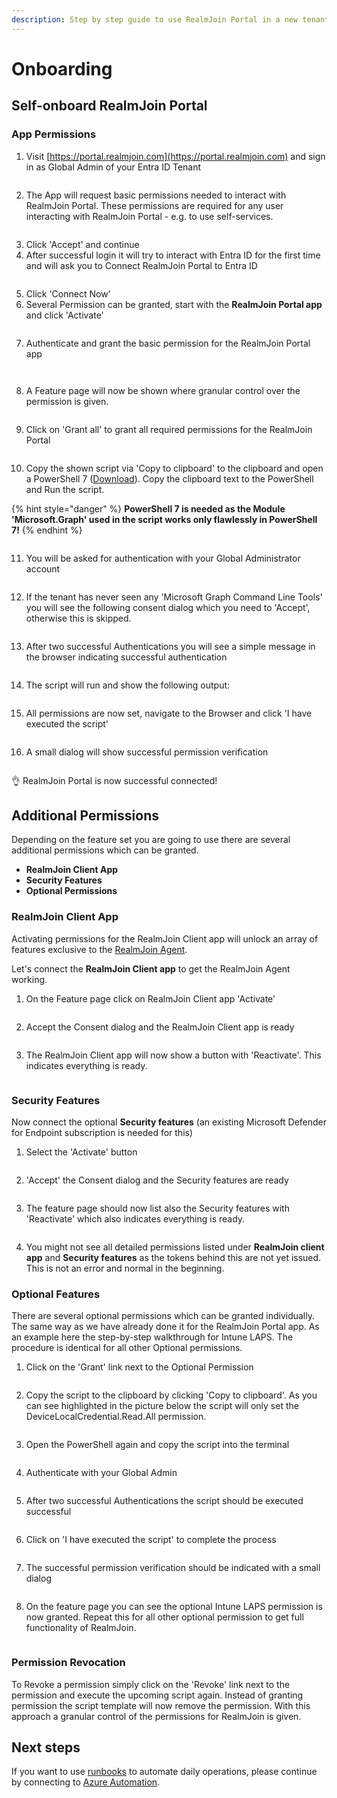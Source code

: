 ```yaml
---
description: Step by step guide to use RealmJoin Portal in a new tenant
---
```


# Onboarding

## Self-onboard RealmJoin Portal

### App Permissions

1. Visit [https://portal.realmjoin.com](https://portal.realmjoin.com) and sign in as Global Admin of your Entra ID Tenant

<figure><img src="../../.gitbook/assets/image (15).png" alt=""><figcaption></figcaption></figure>

2. The App will request basic permissions needed to interact with RealmJoin Portal. These permissions are required for any user interacting with RealmJoin Portal - e.g. to use self-services.

<figure><img src="../../.gitbook/assets/image (16).png" alt=""><figcaption></figcaption></figure>

3. Click 'Accept' and continue
4. After successful login it will try to interact with Entra ID for the first time and will ask you to Connect RealmJoin Portal to Entra ID

<figure><img src="../../.gitbook/assets/image (13).png" alt=""><figcaption></figcaption></figure>

5. Click 'Connect Now'
6. Several Permission can be granted, start with the **RealmJoin Portal app** and click 'Activate'

<figure><img src="../../.gitbook/assets/image (14).png" alt=""><figcaption></figcaption></figure>

7. Authenticate and grant the basic permission for the RealmJoin Portal app

<figure><img src="../../.gitbook/assets/image (17).png" alt=""><figcaption></figcaption></figure>

<figure><img src="../../.gitbook/assets/image (18).png" alt=""><figcaption></figcaption></figure>

8. A Feature page will now be shown where granular control over the permission is given.

<figure><img src="../../.gitbook/assets/image (19).png" alt=""><figcaption></figcaption></figure>

9. Click on 'Grant all' to grant all required permissions for the RealmJoin Portal

<figure><img src="../../.gitbook/assets/image (20).png" alt=""><figcaption></figcaption></figure>

10. Copy the shown script via 'Copy to clipboard' to the clipboard and open a PowerShell 7 ([Download](https://github.com/PowerShell/PowerShell/releases)). Copy the clipboard text to the PowerShell and Run the script.

{% hint style="danger" %}
**PowerShell 7 is needed as the Module 'Microsoft.Graph' used in the script works only flawlessly in PowerShell 7!**
{% endhint %}

<figure><img src="../../.gitbook/assets/image (21).png" alt=""><figcaption></figcaption></figure>

11. You will be asked for authentication with your Global Administrator account

<figure><img src="../../.gitbook/assets/image (22).png" alt=""><figcaption></figcaption></figure>

12. If the tenant has never seen any 'Microsoft Graph Command Line Tools' you will see the following consent dialog which you need to 'Accept', otherwise this is skipped.

<figure><img src="../../.gitbook/assets/image (23).png" alt=""><figcaption></figcaption></figure>

13. After two successful Authentications you will see a simple message in the browser indicating successful authentication

<figure><img src="../../.gitbook/assets/image (24).png" alt=""><figcaption></figcaption></figure>

14. The script will run and show the following output:

<figure><img src="../../.gitbook/assets/image (25).png" alt=""><figcaption></figcaption></figure>

15. All permissions are now set, navigate to the Browser and click 'I have executed the script'

<figure><img src="../../.gitbook/assets/image (26).png" alt=""><figcaption></figcaption></figure>

16. A small dialog will show successful permission verification

<figure><img src="../../.gitbook/assets/image (27).png" alt=""><figcaption></figcaption></figure>

👌 RealmJoin Portal is now successful connected!

## Additional Permissions

Depending on the feature set you are going to use there are several additional permissions which can be granted.

* **RealmJoin Client App**
* **Security Features**
* **Optional Permissions**



### RealmJoin Client App

Activating permissions for the RealmJoin Client app will unlock an array of features exclusive to the [RealmJoin Agent](../realmjoin-agent/realmjoin-client/).

Let's connect the **RealmJoin Client app** to get the RealmJoin Agent working.

1. On the Feature page click on RealmJoin Client app 'Activate'

<figure><img src="../../.gitbook/assets/image (28).png" alt=""><figcaption></figcaption></figure>

2. Accept the Consent dialog and the RealmJoin Client app is ready

<figure><img src="../../.gitbook/assets/image (29).png" alt=""><figcaption></figcaption></figure>

3. The RealmJoin Client app will now show a button with 'Reactivate'. This indicates everything is ready.

<figure><img src="../../.gitbook/assets/image (30).png" alt=""><figcaption></figcaption></figure>



### Security Features

Now connect the optional **Security features** (an existing Microsoft Defender for Endpoint subscription is needed for this)

1. Select the 'Activate' button

<figure><img src="../../.gitbook/assets/image (31).png" alt=""><figcaption></figcaption></figure>

2. 'Accept' the Consent dialog and the Security features are ready

<figure><img src="../../.gitbook/assets/image (32).png" alt=""><figcaption></figcaption></figure>

3. The feature page should now list also the Security features with 'Reactivate' which also indicates everything is ready.

<figure><img src="../../.gitbook/assets/image (33).png" alt=""><figcaption></figcaption></figure>

4. You might not see all detailed permissions listed under **RealmJoin client app** and **Security features** as the tokens behind this are not yet issued. This is not an error and normal in the beginning.



### Optional Features

There are several optional permissions which can be granted individually. The same way as we have already done it for the RealmJoin Portal app. As an example here the step-by-step walkthrough for Intune LAPS. The procedure is identical for all other Optional permissions.

1. Click on the 'Grant' link next to the Optional Permission

<figure><img src="../../.gitbook/assets/image (34).png" alt=""><figcaption></figcaption></figure>

2. Copy the script to the clipboard by clicking 'Copy to clipboard'. As you can see highlighted in the picture below the script will only set the DeviceLocalCredential.Read.All permission.&#x20;

<figure><img src="../../.gitbook/assets/image (35).png" alt=""><figcaption></figcaption></figure>

3. Open the PowerShell again and copy the script into the terminal

<figure><img src="../../.gitbook/assets/image (36).png" alt=""><figcaption></figcaption></figure>

4. Authenticate with your Global Admin

<figure><img src="../../.gitbook/assets/image (37).png" alt=""><figcaption></figcaption></figure>

5. After two successful Authentications the script should be executed successful

<figure><img src="../../.gitbook/assets/image (38).png" alt=""><figcaption></figcaption></figure>

6. Click on 'I have executed the script' to complete the process

<figure><img src="../../.gitbook/assets/image (39).png" alt=""><figcaption></figcaption></figure>

7. The successful permission verification should be indicated with a small dialog

<figure><img src="../../.gitbook/assets/image (40).png" alt=""><figcaption></figcaption></figure>

8. On the feature page you can see the optional Intune LAPS permission is now granted. Repeat this for all other optional permission to get full functionality of RealmJoin.

<figure><img src="../../.gitbook/assets/image (43).png" alt=""><figcaption></figcaption></figure>

### Permission Revocation

To Revoke a permission simply click on the 'Revoke' link next to the permission and execute the upcoming script again. Instead of granting permission the script template will now remove the permission. With this approach a granular control of the permissions for RealmJoin is given.



## Next steps

If you want to use [runbooks](../automation/runbooks/) to automate daily operations, please continue by connecting to [Azure Automation](../automation/connecting-azure-automation/).
